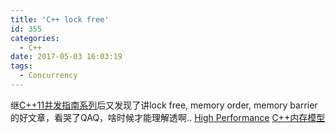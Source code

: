 ```yaml
---
title: 'C++ lock free'
id: 355
categories:
  - C++
date: 2017-05-03 16:03:19
tags:
  - Concurrency
---
```


继[C++11并发指南系列](https://iridescent.com.cn/index.php/322.html)后又发现了讲lock free, memory order, memory barrier的好文章，看哭了QAQ，啥时候才能理解透啊..
[High Performance](http://www.chongh.wiki/categories/High-performance)
[C++内存模型](https://my.oschina.net/SHIHUAMarryMe/blog/805489?mType=Group)